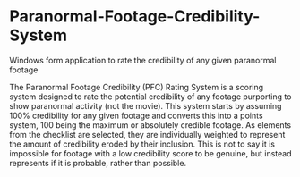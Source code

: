 # Paranormal-Footage-Credibility-System
Windows form application to rate the credibility of any given paranormal footage

The Paranormal Footage Credibility (PFC) Rating System is a scoring system designed to rate the potential credibility of any footage purporting
to show paranormal activity (not the movie). This system starts by assuming 100% credibility for any given footage and converts this into a
points system, 100 being the maximum or absolutely credible footage. As elements from the checklist are selected, they are individually weighted
to represent the amount of credibility eroded by their inclusion. This is not to say it is impossible for footage with a low credibility score
to be genuine, but instead represents if it is probable, rather than possible.
